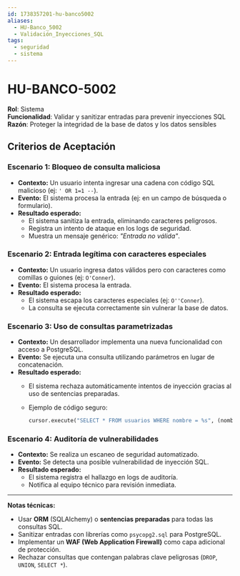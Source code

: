 ```yaml
---
id: 1738357201-hu-banco5002
aliases:
  - HU-Banco_5002
  - Validación_Inyecciones_SQL
tags:
  - seguridad
  - sistema
---
```


# HU-BANCO-5002 

**Rol**: Sistema  
**Funcionalidad**: Validar y sanitizar entradas para prevenir inyecciones SQL  
**Razón**: Proteger la integridad de la base de datos y los datos sensibles  

## **Criterios de Aceptación**  

### **Escenario 1: Bloqueo de consulta maliciosa**  

- **Contexto:** Un usuario intenta ingresar una cadena con código SQL malicioso (ej: `' OR 1=1 --`).  
- **Evento:** El sistema procesa la entrada (ej: en un campo de búsqueda o formulario).  
- **Resultado esperado:**  
  - El sistema sanitiza la entrada, eliminando caracteres peligrosos.  
  - Registra un intento de ataque en los logs de seguridad.  
  - Muestra un mensaje genérico: *"Entrada no válida"*.  

### **Escenario 2: Entrada legítima con caracteres especiales**  

- **Contexto:** Un usuario ingresa datos válidos pero con caracteres como comillas o guiones (ej: `O'Conner`).  
- **Evento:** El sistema procesa la entrada.  
- **Resultado esperado:**  
  - El sistema escapa los caracteres especiales (ej: `O''Conner`).  
  - La consulta se ejecuta correctamente sin vulnerar la base de datos.  

### **Escenario 3: Uso de consultas parametrizadas**  

- **Contexto:** Un desarrollador implementa una nueva funcionalidad con acceso a PostgreSQL.  
- **Evento:** Se ejecuta una consulta utilizando parámetros en lugar de concatenación.  
- **Resultado esperado:**  
  - El sistema rechaza automáticamente intentos de inyección gracias al uso de sentencias preparadas.  
  - Ejemplo de código seguro:  

    ```python
    cursor.execute("SELECT * FROM usuarios WHERE nombre = %s", (nombre_usuario,))
    ```  

### **Escenario 4: Auditoría de vulnerabilidades**  

- **Contexto:** Se realiza un escaneo de seguridad automatizado.  
- **Evento:** Se detecta una posible vulnerabilidad de inyección SQL.  
- **Resultado esperado:**  
  - El sistema registra el hallazgo en logs de auditoría.  
  - Notifica al equipo técnico para revisión inmediata.  

---

**Notas técnicas:**  

- Usar **ORM** (SQLAlchemy) o **sentencias preparadas** para todas las consultas SQL.  
- Sanitizar entradas con librerías como `psycopg2.sql` para PostgreSQL.  
- Implementar un **WAF (Web Application Firewall)** como capa adicional de protección.  
- Rechazar consultas que contengan palabras clave peligrosas (`DROP`, `UNION`, `SELECT *`).  

